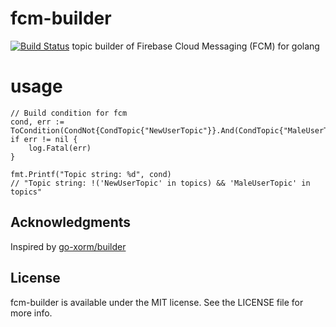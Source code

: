 # fcm-builder
[![Build Status](https://travis-ci.org/corin8823/fcm-builder.svg?branch=master)](https://travis-ci.org/corin8823/fcm-builder)
topic builder of Firebase Cloud Messaging (FCM) for golang

# usage
```
// Build condition for fcm
cond, err := ToCondition(CondNot{CondTopic{"NewUserTopic"}}.And(CondTopic{"MaleUserTopic"}))
if err != nil {
    log.Fatal(err)
}

fmt.Printf("Topic string: %d", cond)
// "Topic string: !('NewUserTopic' in topics) && 'MaleUserTopic' in topics"
```

## Acknowledgments
Inspired by [go-xorm/builder](https://github.com/go-xorm/builder)

## License
fcm-builder is available under the MIT license. See the LICENSE file for more info.